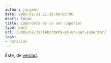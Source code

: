 ```yaml
---
author: jorgeml
date: 2005-01-31 21:18:08+00:00
draft: false
title: Labordeta es un ser superior
type: post
url: /2005/01/31/labordeta-es-un-ser-superior/
tags:
- noticias
---
```


Éste, de [verdad](http://www.10lineas.com/labordeta/ppaseos.htm).
